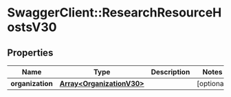 # SwaggerClient::ResearchResourceHostsV30

## Properties
Name | Type | Description | Notes
------------ | ------------- | ------------- | -------------
**organization** | [**Array&lt;OrganizationV30&gt;**](OrganizationV30.md) |  | [optional] 


